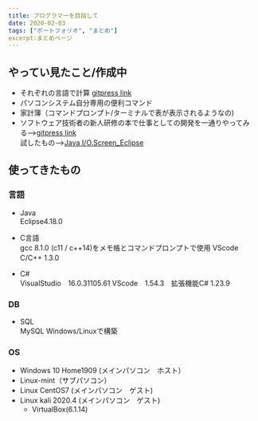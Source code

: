 ```yaml
---
title: プログラマーを目指して
date: 2020-02-03
tags: ["ポートフォリオ", "まとめ"]
excerpt:まとめページ
---
```

## やってい見たこと/作成中
  - それぞれの言語で計算 [gitpress link](./C%20Keisanki)
  - パソコンシステム自分専用の便利コマンド
  - 家計簿（コマンドプロンプト/ターミナルで表が表示されるようなの)
  - ソフトウェア技術者の新人研修の本で仕事としての開発を一通りやってみる-->[gitpress link](./Development_Training)  
   試したもの-->[Java I/O.Screen_Eclipse](https://github.com/rika-9240/Java_I-O_Screen_eclipse/tree/master)


## 使ってきたもの
### 言語
 - Java  
Eclipse4.18.0


 - C言語  
gcc 8.1.0 (c11 / c++14)をメモ帳とコマンドプロンプトで使用
VScode　C/C++ 1.3.0　

 - C#  
VisualStudio　16.0.31105.61
VScode　1.54.3　拡張機能C# 1.23.9

### DB
 - SQL  
 MySQL Windows/Linuxで構築

### OS
 - Windows 10 Home1909 (メインパソコン　ホスト）
 - Linux-mint（サブパソコン）
 - Linux CentOS7 (メインパソコン　ゲスト)
 - Linux kali 2020.4 (メインパソコン　ゲスト)
   - VirtualBox(6.1.14)


